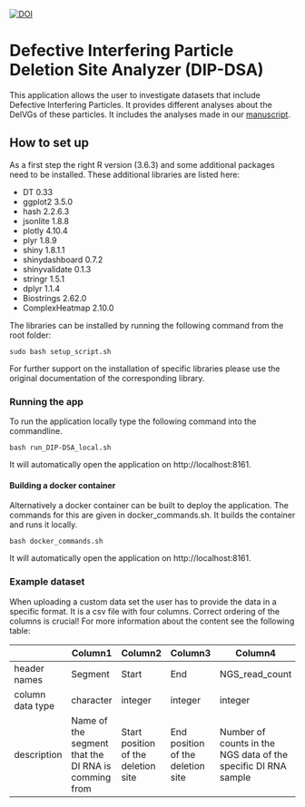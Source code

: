 [![DOI](https://zenodo.org/badge/DOI/10.5281/zenodo.12157628.svg)](https://doi.org/10.5281/zenodo.12157628)

# Defective Interfering Particle Deletion Site Analyzer (DIP-DSA)

This application allows the user to investigate datasets that include Defective
Interfering Particles. It provides different analyses about the DelVGs of these
particles. It includes the analyses made in our [manuscript](https://doi.org/10.1093/nargab/lqaf031).

## How to set up

As a first step the right R version (3.6.3) and some additional packages need
to be installed. These additional libraries are listed here:

- DT 0.33
- ggplot2 3.5.0
- hash 2.2.6.3
- jsonlite 1.8.8
- plotly 4.10.4
- plyr 1.8.9
- shiny 1.8.1.1
- shinydashboard 0.7.2
- shinyvalidate 0.1.3
- stringr 1.5.1
- dplyr 1.1.4
- Biostrings 2.62.0
- ComplexHeatmap 2.10.0

The libraries can be installed by running the following command from the root
folder:

```
sudo bash setup_script.sh
```

For further support on the installation of specific libraries please use the
original documentation of the corresponding library.

### Running the app

To run the application locally type the following command into the commandline.

```
bash run_DIP-DSA_local.sh
```

It will automatically open the application on http://localhost:8161.

#### Building a docker container

Alternatively a docker container can be built to deploy the application.
The commands for this are given in docker_commands.sh. It builds the container
and runs it locally.

```
bash docker_commands.sh
```

It will automatically open the application on http://localhost:8161.

### Example dataset

When uploading a custom data set the user has to provide the data in a specific
format. It is a csv file with four columns. Correct ordering of the
columns is crucial! For more information about the content see the following
table:

|                 | Column1 | Column2  | Column3 | Column4      |
|-----------------|---------|----------|---------|--------------|
| header names    | Segment                                              | Start                               |End                                | NGS_read_count                                                 |
| column data type| character                                            | integer                             | integer                           | integer                                                        |
| description     | Name of the segment that the DI RNA is comming from  | Start position of the deletion site | End position of the deletion site | Number of counts in the NGS data of the specific DI RNA sample |

